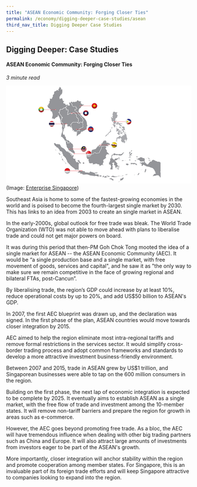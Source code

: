 ```yaml
---
title: "ASEAN Economic Community: Forging Closer Ties"
permalink: /economy/digging-deeper-case-studies/asean
third_nav_title: Digging Deeper Case Studies
---
```

## Digging Deeper: Case Studies
#### ASEAN Economic Community: Forging Closer Ties
<i>3 minute read</i>

![Alt text for image on Isomer site](/images/economy/case-studies/aseanregionalinitiatives_aec2025blueprint.jpg)
(Image: [Enterprise Singapore](https://www.enterprisesg.gov.sg/overseas-markets/asia-pacific/asean/asean-regional-initiatives))

Southeast Asia is home to some of the fastest-growing economies in the world and is poised to become the fourth-largest single market by 2030. This has links to an idea from 2003 to create an single market in ASEAN. 

In the early-2000s, global outlook for free trade was bleak. The World Trade Organization (WTO) was not able to move ahead with plans to liberalise trade and could not get major powers on board. 

It was during this period that then-PM Goh Chok Tong mooted the idea of a single market for ASEAN -- the ASEAN Economic Community (AEC). It would be “a single production base and a single market, with free movement of goods, services and capital", and he saw it as "the only way to make sure we remain competitive in the face of growing regional and bilateral FTAs, post-Cancun”.

By liberalising trade, the region’s GDP could increase by at least 10%, reduce operational costs by up to 20%, and add US$50 billion to ASEAN's GDP.

In 2007, the first AEC blueprint was drawn up, and the declaration was signed. In the first phase of the plan, ASEAN countries would move towards closer integration by 2015.

AEC aimed to help the region eliminate most intra-regional tariffs and remove formal restrictions in the services sector. It would simplify cross-border trading process and adopt common frameworks and standards to develop a more attractive investment business-friendly environment.

Between 2007 and 2015, trade in ASEAN grew by US$1 trillion, and Singaporean businesses were able to tap on the 600 million consumers in the region.

Building on the first phase, the next lap of economic integration is expected to be complete by 2025. It eventually aims to establish ASEAN as a single market, with the free flow of trade and investment among the 10-member states. It will remove non-tariff barriers and prepare the region for growth in areas such as e-commerce.

However, the AEC goes beyond promoting free trade. As a bloc, the AEC will have tremendous influence when dealing with other big trading partners such as China and Europe. It will also attract large amounts of investments from investors eager to be part of the ASEAN's growth. 

More importantly, closer integration will anchor stability within the region and promote cooperation among member states. For Singapore, this is an invaluable part of its foreign trade efforts and will keep Singapore attractive to companies looking to expand into the region.